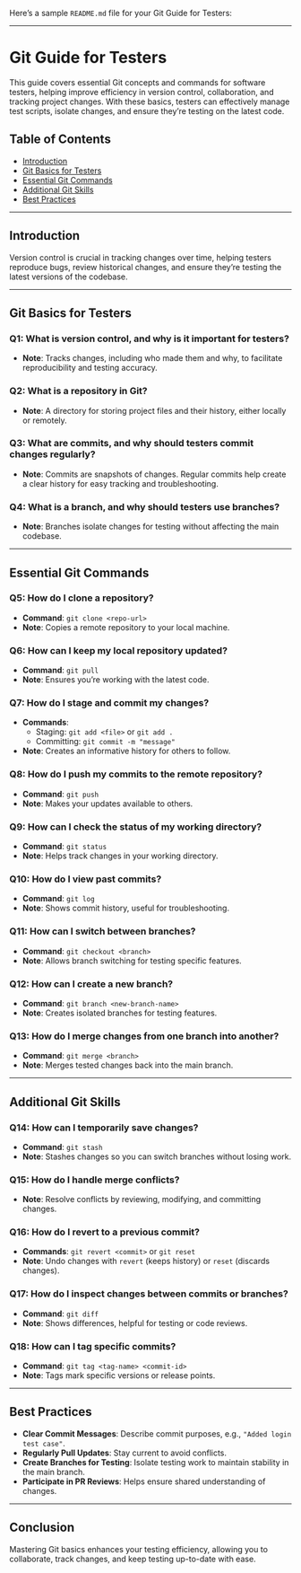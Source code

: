 Here’s a sample `README.md` file for your Git Guide for Testers:

---

# Git Guide for Testers

This guide covers essential Git concepts and commands for software testers, helping improve efficiency in version control, collaboration, and tracking project changes. With these basics, testers can effectively manage test scripts, isolate changes, and ensure they’re testing on the latest code.

## Table of Contents
- [Introduction](#introduction)
- [Git Basics for Testers](#git-basics-for-testers)
- [Essential Git Commands](#essential-git-commands)
- [Additional Git Skills](#additional-git-skills)
- [Best Practices](#best-practices)

---

## Introduction

Version control is crucial in tracking changes over time, helping testers reproduce bugs, review historical changes, and ensure they’re testing the latest versions of the codebase.

---

## Git Basics for Testers

### Q1: What is version control, and why is it important for testers?
- **Note**: Tracks changes, including who made them and why, to facilitate reproducibility and testing accuracy.

### Q2: What is a repository in Git?
- **Note**: A directory for storing project files and their history, either locally or remotely.

### Q3: What are commits, and why should testers commit changes regularly?
- **Note**: Commits are snapshots of changes. Regular commits help create a clear history for easy tracking and troubleshooting.

### Q4: What is a branch, and why should testers use branches?
- **Note**: Branches isolate changes for testing without affecting the main codebase.

---

## Essential Git Commands

### Q5: How do I clone a repository?
- **Command**: `git clone <repo-url>`
- **Note**: Copies a remote repository to your local machine.

### Q6: How can I keep my local repository updated?
- **Command**: `git pull`
- **Note**: Ensures you’re working with the latest code.

### Q7: How do I stage and commit my changes?
- **Commands**:
    - Staging: `git add <file>` or `git add .`
    - Committing: `git commit -m "message"`
- **Note**: Creates an informative history for others to follow.

### Q8: How do I push my commits to the remote repository?
- **Command**: `git push`
- **Note**: Makes your updates available to others.

### Q9: How can I check the status of my working directory?
- **Command**: `git status`
- **Note**: Helps track changes in your working directory.

### Q10: How do I view past commits?
- **Command**: `git log`
- **Note**: Shows commit history, useful for troubleshooting.

### Q11: How can I switch between branches?
- **Command**: `git checkout <branch>`
- **Note**: Allows branch switching for testing specific features.

### Q12: How can I create a new branch?
- **Command**: `git branch <new-branch-name>`
- **Note**: Creates isolated branches for testing features.

### Q13: How do I merge changes from one branch into another?
- **Command**: `git merge <branch>`
- **Note**: Merges tested changes back into the main branch.

---

## Additional Git Skills

### Q14: How can I temporarily save changes?
- **Command**: `git stash`
- **Note**: Stashes changes so you can switch branches without losing work.

### Q15: How do I handle merge conflicts?
- **Note**: Resolve conflicts by reviewing, modifying, and committing changes.

### Q16: How do I revert to a previous commit?
- **Commands**: `git revert <commit>` or `git reset`
- **Note**: Undo changes with `revert` (keeps history) or `reset` (discards changes).

### Q17: How do I inspect changes between commits or branches?
- **Command**: `git diff`
- **Note**: Shows differences, helpful for testing or code reviews.

### Q18: How can I tag specific commits?
- **Command**: `git tag <tag-name> <commit-id>`
- **Note**: Tags mark specific versions or release points.

---

## Best Practices

- **Clear Commit Messages**: Describe commit purposes, e.g., `"Added login test case"`.
- **Regularly Pull Updates**: Stay current to avoid conflicts.
- **Create Branches for Testing**: Isolate testing work to maintain stability in the main branch.
- **Participate in PR Reviews**: Helps ensure shared understanding of changes.

---

## Conclusion

Mastering Git basics enhances your testing efficiency, allowing you to collaborate, track changes, and keep testing up-to-date with ease.